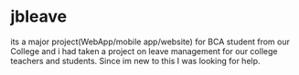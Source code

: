 # jbleave
its a major project(WebApp/mobile app/website) for BCA student from our College and i had taken a project on leave management for our college teachers and students. Since im new to this I was looking for help.
